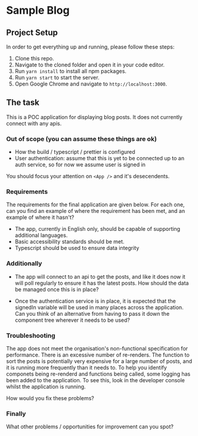 # Sample Blog

## Project Setup

In order to get everything up and running, please follow these steps:

1. Clone this repo.
2. Navigate to the cloned folder and open it in your code editor.
3. Run `yarn install` to install all npm packages.
4. Run `yarn start` to start the server.
5. Open Google Chrome and navigate to `http://localhost:3000`.

## The task

This is a POC application for displaying blog posts. It does not currently connect with any apis.

### Out of scope (you can assume these things are ok)

-   How the build / typescript / prettier is configured
-   User authentication: assume that this is yet to be connected up to an auth service, so for now we assume user is signed in

You should focus your attention on `<App />` and it's desecendents.

### Requirements

The requirements for the final application are given below. For each one, can you find an example of where the requirement has been met, and an example of where it hasn't?

-   The app, currently in English only, should be capable of supporting additional languages.
-   Basic accessibility standards should be met.
-   Typescript should be used to ensure data integrity

### Additionally

-   The app will connect to an api to get the posts, and like it does now it will poll regularly to ensure it has the latest posts. How should the data be managed once this is in place?

-   Once the authentication service is in place, it is expected that the signedIn variable will be used in many places across the application. Can you think of an alternative from having to pass it down the component tree wherever it needs to be used?

### Troubleshooting

The app does not meet the organisation's non-functional specification for performance. There is an excessive number of re-renders. The function to sort the posts is potentially very expensive for a large number of posts, and it is running more frequently than it needs to. To help you identify componets being re-renderd and functions being called, some logging has been added to the application. To see this, look in the developer console whilst the application is running.

How would you fix these problems?

### Finally

What other problems / opportunities for improvement can you spot?
